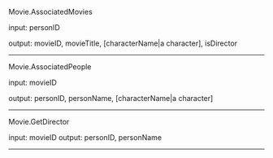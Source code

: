 Movie.AssociatedMovies

input: personID

output: movieID, movieTitle, [characterName|a character], isDirector


------------------------------------------------------------------------

Movie.AssociatedPeople

input: movieID

output: personID, personName, [characterName|a character]


------------------------------------------------------------------------

Movie.GetDirector

input: movieID
output: personID, personName

--------------------------------------------------------------------

